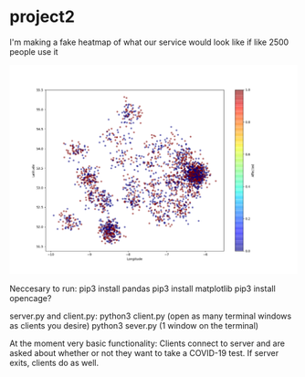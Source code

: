 # project2

I'm making a fake heatmap of what our service would look like if like 2500 people use it

![heatmap](heatmapimg.png)

Neccesary to run:
pip3 install pandas
pip3 install matplotlib
pip3 install opencage?


server.py and client.py:
python3 client.py (open as many terminal windows as clients you desire)
python3 sever.py (1 window on the terminal)

At the moment very basic functionality:
    Clients connect to server and are asked about whether or not they want to take a COVID-19 test.
    If server exits, clients do as well.

